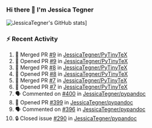 ### Hi there 👋 I'm Jessica Tegner

![JessicaTegner's GitHub stats](https://github-readme-stats.vercel.app/api?username=jessicategner)]


### :zap: Recent Activity

<!--START_SECTION:activity-->
1. 🎉 Merged PR [#9](https://github.com/JessicaTegner/PyTinyTeX/pull/9) in [JessicaTegner/PyTinyTeX](https://github.com/JessicaTegner/PyTinyTeX)
2. 💪 Opened PR [#9](https://github.com/JessicaTegner/PyTinyTeX/pull/9) in [JessicaTegner/PyTinyTeX](https://github.com/JessicaTegner/PyTinyTeX)
3. 🎉 Merged PR [#8](https://github.com/JessicaTegner/PyTinyTeX/pull/8) in [JessicaTegner/PyTinyTeX](https://github.com/JessicaTegner/PyTinyTeX)
4. 💪 Opened PR [#8](https://github.com/JessicaTegner/PyTinyTeX/pull/8) in [JessicaTegner/PyTinyTeX](https://github.com/JessicaTegner/PyTinyTeX)
5. 🎉 Merged PR [#7](https://github.com/JessicaTegner/PyTinyTeX/pull/7) in [JessicaTegner/PyTinyTeX](https://github.com/JessicaTegner/PyTinyTeX)
6. 💪 Opened PR [#7](https://github.com/JessicaTegner/PyTinyTeX/pull/7) in [JessicaTegner/PyTinyTeX](https://github.com/JessicaTegner/PyTinyTeX)
7. 🗣 Commented on [#400](https://github.com/JessicaTegner/pypandoc/issues/400#issuecomment-2674093409) in [JessicaTegner/pypandoc](https://github.com/JessicaTegner/pypandoc)
8. 💪 Opened PR [#399](https://github.com/JessicaTegner/pypandoc/pull/399) in [JessicaTegner/pypandoc](https://github.com/JessicaTegner/pypandoc)
9. 🗣 Commented on [#396](https://github.com/JessicaTegner/pypandoc/pull/396#issuecomment-2663771207) in [JessicaTegner/pypandoc](https://github.com/JessicaTegner/pypandoc)
10. 🔒 Closed issue [#290](https://github.com/JessicaTegner/pypandoc/issues/290) in [JessicaTegner/pypandoc](https://github.com/JessicaTegner/pypandoc)
<!--END_SECTION:activity-->
